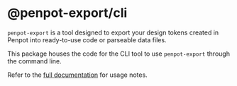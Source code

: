 # @penpot-export/cli

`penpot-export` is a tool designed to export your design tokens created in Penpot into ready-to-use code or parseable data files.

This package houses the code for the CLI tool to use `penpot-export` through the command line.

Refer to the [full documentation](https://github.com/penpot/penpot-export) for usage notes.

